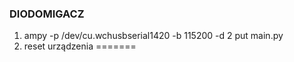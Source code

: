 ### DIODOMIGACZ ###
1. ampy -p /dev/cu.wchusbserial1420 -b 115200 -d 2 put main.py
2. reset urządzenia
=======